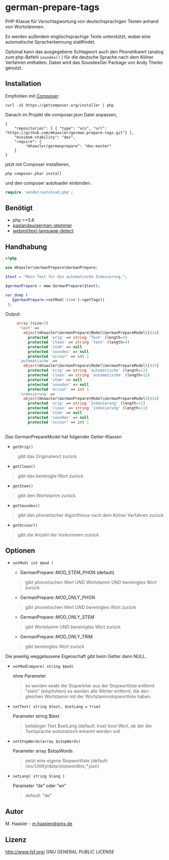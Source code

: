 german-prepare-tags
====================

PHP-Klasse für Verschlagwortung von deutschsprachigen Texten anhand von Wortstämmen.

Es werden außerdem englischsprachige Texte unterstützt, wobei eine automatische Spracherkennung stattfindet.

Optional kann das ausgegebene Schlagwort auch den Phonetikwert (analog zum php-Befehl ``` soundex() ``` ) 
für die deutsche Sprache nach dem Kölner Verfahren enthalten.
Dabei wird das SoundexGer Package von Andy Theiler genutzt.

Installation
-------------

Empfohlen mit [Composer](http://getcomposer.org/):

    curl -sS https://getcomposer.org/installer | php

Danach im Projekt die composer.json Datei anpassen,

    {
        "repositories": [ { "type": "vcs", "url": "https://github.com/mhaasler/german-prepare-tags.git"} ],
        "minimum-stability": "dev",
        "require": {
             "mhaasler/germanprepare": "dev-master"
        }
    }

jetzt mit Composer installieren,

    php composer.phar install

und den composer autoloader einbinden.

```php
require 'vendor/autoload.php';
```
Benötigt
-------------

 * php >=5.6
 * [paslandau/german-stemmer](https://github.com/paslandau/german-stemmer)
 * [webmil/text-language-detect](https://github.com/webmil/text-language-detect)
 
Handhabung
-------------
 
 ```php 
 <?php
 
 use mhaasler\GermanPrepare\GermanPrepare;
 
 $text = "Mein Text für die automatische Indexierung.";
 
 $germanPrepare = new GermanPrepare($text);
 
 var_dump (
    $germanPrepare->setMod('stem')->getTags()
  );
 
 ```
 
 Output:
```php 
     array (size=3)
      'text' => 
        object(mhaasler\GermanPrepare\Model\GermanPrepareModel)[414]
          protected 'orig' => string 'Text' (length=4)
          protected 'clean' => string 'text' (length=4)
          protected 'stem' => null
          protected 'soundex' => null
          protected 'occour' => int 1
      'automatische' => 
        object(mhaasler\GermanPrepare\Model\GermanPrepareModel)[415]
          protected 'orig' => string 'automatische' (length=12)
          protected 'clean' => string 'automatische' (length=12)
          protected 'stem' => null
          protected 'soundex' => null
          protected 'occour' => int 1
      'indexierung' => 
        object(mhaasler\GermanPrepare\Model\GermanPrepareModel)[416]
          protected 'orig' => string 'Indexierung' (length=11)
          protected 'clean' => string 'indexierung' (length=11)
          protected 'stem' => null
          protected 'soundex' => null
          protected 'occour' => int 1
     
```

Das GermanPrepareModel hat folgender Getter-Klassen

+ `getOrig()` 

 > gibt das Originalwort zurück
 
+ `getClean()` 

> gibt das bereinigte Wort zurück

+ `getStem()` 

> gibt den Wortstamm zurück

+ `getSoundex()` 

> gibt den phonetischer Algorithmus nach dem Kölner Verfahren zurück
 
+ `getOccour()` 

> gibt die Anzahl der Vorkommen zurück


     
Optionen
------

+ `setMod( int $mod )` 

    + GermanPrepare::MOD_STEM_PHON (default) 
    
    > gibt phonetischen Wert UND Wortstamm UND bereinigtes Wort zurück
    
    + GermanPrepare::MOD_ONLY_PHON 
    
    > gibt phonetischen Wert UND bereinigtes Wort zurück
    
    + GermanPrepare::MOD_ONLY_STEM
    
    > gibt Wortstamm UND bereinigtes Wort zurück
    
    + GermanPrepare::MOD_ONLY_TRIM
    
    > gibt bereinigtes Wort zurück


Die jeweilig weggelassene Eigenschaft gibt beim Getter dann NULL.


+ `setModCompare( string $mod)` 

     ohne Parameter
    > es werden exakt die Stopwörter aus der Stopwortliste entfernt
     "stem" (empfohlen)
    > es werden alle Wörter entfernt, die den gleichen Wortstamm mit der Wortstammstopwortliste haben.

+ `setText( string $text, $setLang = true)` 

    Parameter string $text
    > beliebiger Text
     $setLang (default: true)
    > bool Wert, ob der die Textsprache automatisch erkannt werden soll

+ `setStopWords(array $stopWords)` 

    Parameter array $stopWords
    > setzt eine eigene Stopwortliste (default: /src/Utility/data/stopwordlist_*.json)

+ `setLang( string $lang )` 

     Parameter "de" oder "en"
    > default: "de"
     
Autor
------
     
 M. Haasler - m.haasler@gmx.de
     
Lizenz
-------
     
http://www.fsf.org/ GNU GENERAL PUBLIC LICENSE